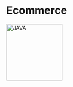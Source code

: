 # Ecommerce
<img src="https://pbs.twimg.com/media/E00ZEgIVEAQFaZx.jpg](https://raw.githubusercontent.com/hakandereli/Ecommerce/master/product-service/src/main/resources/documentation/img/architecture.png" align="center" alt="JAVA" width="150"/>
